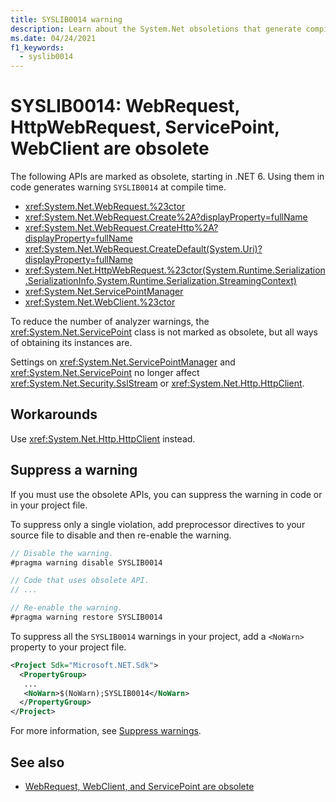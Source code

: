 ```yaml
---
title: SYSLIB0014 warning
description: Learn about the System.Net obsoletions that generate compile-time warning SYSLIB0014.
ms.date: 04/24/2021
f1_keywords:
  - syslib0014
---
```

# SYSLIB0014: WebRequest, HttpWebRequest, ServicePoint, WebClient are obsolete

The following APIs are marked as obsolete, starting in .NET 6. Using them in code generates warning `SYSLIB0014` at compile time.

- <xref:System.Net.WebRequest.%23ctor>
- <xref:System.Net.WebRequest.Create%2A?displayProperty=fullName>
- <xref:System.Net.WebRequest.CreateHttp%2A?displayProperty=fullName>
- <xref:System.Net.WebRequest.CreateDefault(System.Uri)?displayProperty=fullName>
- <xref:System.Net.HttpWebRequest.%23ctor(System.Runtime.Serialization.SerializationInfo,System.Runtime.Serialization.StreamingContext)>
- <xref:System.Net.ServicePointManager>
- <xref:System.Net.WebClient.%23ctor>

To reduce the number of analyzer warnings, the <xref:System.Net.ServicePoint> class is not marked as obsolete, but all ways of obtaining its instances are.

Settings on <xref:System.Net.ServicePointManager> and <xref:System.Net.ServicePoint> no longer affect <xref:System.Net.Security.SslStream> or <xref:System.Net.Http.HttpClient>.

## Workarounds

Use <xref:System.Net.Http.HttpClient> instead.

## Suppress a warning

If you must use the obsolete APIs, you can suppress the warning in code or in your project file.

To suppress only a single violation, add preprocessor directives to your source file to disable and then re-enable the warning.

```csharp
// Disable the warning.
#pragma warning disable SYSLIB0014

// Code that uses obsolete API.
// ...

// Re-enable the warning.
#pragma warning restore SYSLIB0014
```

To suppress all the `SYSLIB0014` warnings in your project, add a `<NoWarn>` property to your project file.

```xml
<Project Sdk="Microsoft.NET.Sdk">
  <PropertyGroup>
   ...
   <NoWarn>$(NoWarn);SYSLIB0014</NoWarn>
  </PropertyGroup>
</Project>
```

For more information, see [Suppress warnings](obsoletions-overview.md#suppress-warnings).

## See also

- [WebRequest, WebClient, and ServicePoint are obsolete](../../core/compatibility/networking/6.0/webrequest-deprecated.md)
